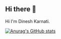 ## Hi there 👋

Hi I'm Dinesh Karnati.

[![Anurag's GitHub stats](https://github-readme-stats.vercel.app/api?username=DineshK100&show_icons=true&theme=github_dark)](https://github.com/anuraghazra/github-readme-stats)
